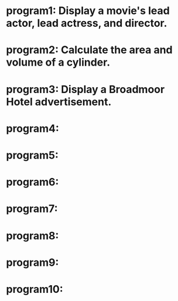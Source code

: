 # program1: Display a movie's lead actor, lead actress, and director.
# program2: Calculate the area and volume of a cylinder.
# program3: Display a Broadmoor Hotel advertisement.
# program4: 
# program5: 
# program6: 
# program7: 
# program8: 
# program9: 
# program10: 
